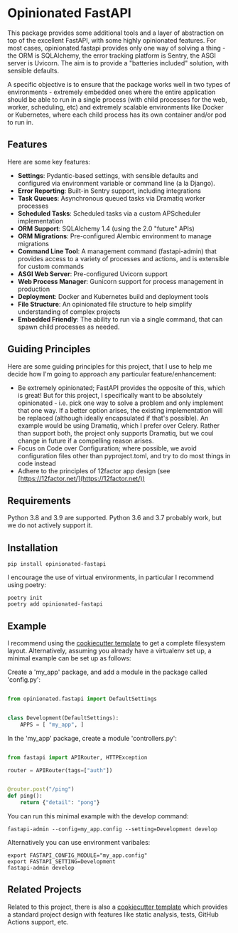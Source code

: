# Opinionated FastAPI

This package provides some additional tools and a layer of abstraction on top of the excellent FastAPI, with some highly opinionated features.
For most cases, opinionated.fastapi provides only one way of solving a thing - the ORM is SQLAlchemy, the error tracking
platform is Sentry, the ASGI server is Uvicorn. The aim is to provide a "batteries included" solution, with sensible defaults.

A specific objective is to ensure that the package works well in two types of environments - extremely embedded ones where
the entire application should be able to run in a single process (with child processes for the web, worker, scheduling, etc) and
extremely scalable environments like Docker or Kubernetes, where each child process has its own container and/or pod to run in.

## Features

Here are some key features:

* **Settings**: Pydantic-based settings, with sensible defaults and configured via environment variable or command line (a la Django).
* **Error Reporting**: Built-in Sentry support, including integrations
* **Task Queues**: Asynchronous queued tasks via Dramatiq worker processes
* **Scheduled Tasks**: Scheduled tasks via a custom APScheduler implementation
* **ORM Support**: SQLAlchemy 1.4 (using the 2.0 "future" APIs)
* **ORM Migrations**: Pre-configured Alembic environment to manage migrations
* **Command Line Tool**: A management command (fastapi-admin) that provides access to a variety of processes and actions, and is extensible for custom commands
* **ASGI Web Server**: Pre-configured Uvicorn support
* **Web Process Manager**: Gunicorn support for process management in production
* **Deployment**: Docker and Kubernetes build and deployment tools
* **File Structure**: An opinionated file structure to help simplify understanding of complex projects
* **Embedded Friendly**: The ability to run via a single command, that can spawn child processes as needed.

## Guiding Principles

Here are some guiding principles for this project, that I use to help me decide how I'm going to approach any particular feature/enhancement:

* Be extremely opinionated; FastAPI provides the opposite of this, which is great! But for this project, I specifically want to be absolutely opinionated - i.e. pick one way to solve a problem and only implement that one way. If a better option arises, the existing implementation will be replaced (although ideally encapsulated if that's possible). An example would be using Dramatiq, which I prefer over Celery. Rather than support both, the project only supports Dramatiq, but we coul change in future if a compelling reason arises.
* Focus on Code over Configuration; where possible, we avoid configuration files other than pyproject.toml, and try to do most things in code instead
* Adhere to the principles of 12factor app design (see [https://12factor.net/](https://12factor.net/))

## Requirements

Python 3.8 and 3.9 are supported.
Python 3.6 and 3.7 probably work, but we do not actively support it.

## Installation

```commandline
pip install opinionated-fastapi
```

I encourage the use of virtual environments, in particular I recommend using poetry:

```commandline
poetry init
poetry add opinionated-fastapi
```

## Example

I recommend using the [cookiecutter template](https://github.com/opinionated-code/opinionated-fastapi-cookiecutter/) to get a complete filesystem layout.
Alternatively, assuming you already have a virtualenv set up, a minimal example can be set up as follows:

Create a 'my_app' package, and add a module in the package called 'config.py':
```python

from opinionated.fastapi import DefaultSettings


class Development(DefaultSettings):
    APPS = [ "my_app", ]

```

In the 'my_app' package, create a module 'controllers.py':
```python

from fastapi import APIRouter, HTTPException

router = APIRouter(tags=["auth"])


@router.post("/ping")
def ping():
    return {"detail": "pong"}

```

You can run this minimal example with the develop command:
```commandline
fastapi-admin --config=my_app.config --setting=Development develop
```

Alternatively you can use environment varibales:
```commandline
export FASTAPI_CONFIG_MODULE="my_app.config"
export FASTAPI_SETTING=Development
fastapi-admin develop
```

## Related Projects

Related to this project, there is also a [cookiecutter template](https://github.com/opinionated-code/opinionated-fastapi-cookiecutter/)
which provides a standard project design with features like static analysis, tests, GitHub Actions support, etc.
